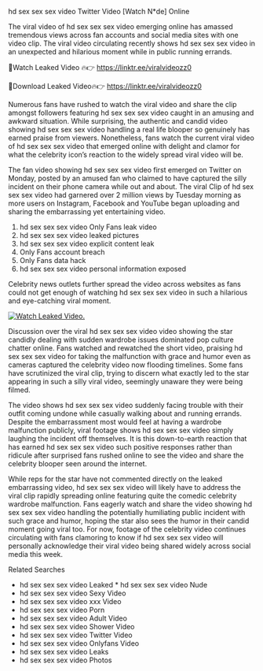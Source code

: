 ﻿hd sex sex sex video Twitter Video [Watch N*de] Online

The viral video of ﻿hd sex sex sex video emerging online has amassed tremendous views across fan accounts and social media sites with one video clip. The viral video circulating recently shows ﻿hd sex sex sex video in an unexpected and hilarious moment while in public running errands. 

🔴Watch Leaked Video 🔥👉  https://linktr.ee/viralvideozz0 

🔴Download Leaked Video🔥👉  https://linktr.ee/viralvideozz0 

Numerous fans have rushed to watch the viral video and share the clip amongst followers featuring ﻿hd sex sex sex video caught in an amusing and awkward situation. While surprising, the authentic and candid video showing ﻿hd sex sex sex video handling a real life blooper so genuinely has earned praise from viewers. Nonetheless, fans watch the current viral video of ﻿hd sex sex sex video that emerged online with delight and clamor for what the celebrity icon’s reaction to the widely spread viral video will be.

The fan video showing ﻿hd sex sex sex video first emerged on Twitter on Monday, posted by an amused fan who claimed to have captured the silly incident on their phone camera while out and about. The viral Clip of ﻿hd sex sex sex video had garnered over 2 million views by Tuesday morning as more users on Instagram, Facebook and YouTube began uploading and sharing the embarrassing yet entertaining video. 

1. ﻿hd sex sex sex video Only Fans leak video
2. ﻿hd sex sex sex video leaked pictures
3. ﻿hd sex sex sex video explicit content leak
4. Only Fans account breach
5. Only Fans data hack
6. ﻿hd sex sex sex video personal information exposed

Celebrity news outlets further spread the video across websites as fans could not get enough of watching ﻿hd sex sex sex video in such a hilarious and eye-catching viral moment. 

[![Watch Leaked Video.](https://miro.medium.com/v2/resize:fit:828/format:webp/1*cilzJN44JGOrTw9NJCrNHA.gif "Watch Leaked Video")](https://linktr.ee/viralvideozz0)

Discussion over the viral ﻿hd sex sex sex video video showing the star candidly dealing with sudden wardrobe issues dominated pop culture chatter online. Fans watched and rewatched the short video, praising ﻿hd sex sex sex video for taking the malfunction with grace and humor even as cameras captured the celebrity video now flooding timelines. Some fans have scrutinized the viral clip, trying to discern what exactly led to the star appearing in such a silly viral video, seemingly unaware they were being filmed.

The video shows ﻿hd sex sex sex video suddenly facing trouble with their outfit coming undone while casually walking about and running errands. Despite the embarrassment most would feel at having a wardrobe malfunction publicly, viral footage shows ﻿hd sex sex sex video simply laughing the incident off themselves. It is this down-to-earth reaction that has earned ﻿hd sex sex sex video such positive responses rather than ridicule after surprised fans rushed online to see the video and share the celebrity blooper seen around the internet.  

While reps for the star have not commented directly on the leaked embarrassing video, ﻿hd sex sex sex video will likely have to address the viral clip rapidly spreading online featuring quite the comedic celebrity wardrobe malfunction. Fans eagerly watch and share the video showing ﻿hd sex sex sex video handling the potentially humiliating public incident with such grace and humor, hoping the star also sees the humor in their candid moment going viral too. For now, footage of the celebrity video continues circulating with fans clamoring to know if ﻿hd sex sex sex video will personally acknowledge their viral video being shared widely across social media this week.

Related Searches
* ﻿hd sex sex sex video Leaked
﻿* hd sex sex sex video Nude
* ﻿hd sex sex sex video Sexy Video
* ﻿hd sex sex sex video xxx Video
* ﻿hd sex sex sex video Porn
* ﻿hd sex sex sex video Adult Video
* ﻿hd sex sex sex video Shower Video
* ﻿hd sex sex sex video Twitter Video
* ﻿hd sex sex sex video Onlyfans Video
* ﻿hd sex sex sex video Leaks
* ﻿hd sex sex sex video Photos